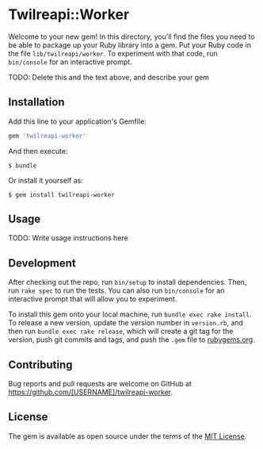 # Twilreapi::Worker

Welcome to your new gem! In this directory, you'll find the files you need to be able to package up your Ruby library into a gem. Put your Ruby code in the file `lib/twilreapi/worker`. To experiment with that code, run `bin/console` for an interactive prompt.

TODO: Delete this and the text above, and describe your gem

## Installation

Add this line to your application's Gemfile:

```ruby
gem 'twilreapi-worker'
```

And then execute:

    $ bundle

Or install it yourself as:

    $ gem install twilreapi-worker

## Usage

TODO: Write usage instructions here

## Development

After checking out the repo, run `bin/setup` to install dependencies. Then, run `rake spec` to run the tests. You can also run `bin/console` for an interactive prompt that will allow you to experiment.

To install this gem onto your local machine, run `bundle exec rake install`. To release a new version, update the version number in `version.rb`, and then run `bundle exec rake release`, which will create a git tag for the version, push git commits and tags, and push the `.gem` file to [rubygems.org](https://rubygems.org).

## Contributing

Bug reports and pull requests are welcome on GitHub at https://github.com/[USERNAME]/twilreapi-worker.


## License

The gem is available as open source under the terms of the [MIT License](http://opensource.org/licenses/MIT).

